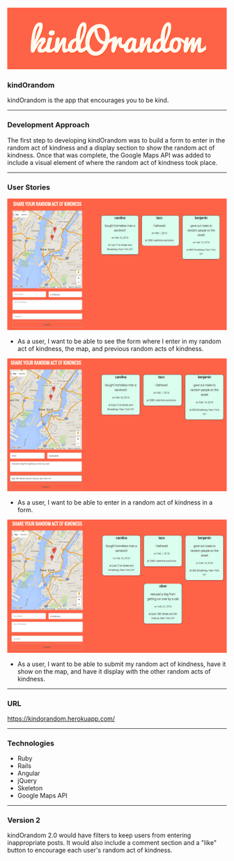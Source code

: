 ![Alt text](/app/assets/images/kindOrandom-logo.png)

### kindOrandom

kindOrandom is the app that encourages you to be kind.

---

### Development Approach

The first step to developing kindOrandom was to build a form to enter in the random act of kindness and a display section to show the random act of kindness. Once that was complete, the Google Maps API was added to include a visual element of where the random act of kindness took place.

---

### User Stories

![User stories](/app/assets/images/kindOrandom-form-display.png)

* As a user, I want to be able to see the form where I enter in my random act of kindness, the map, and previous random acts of kindness.

![User stories](/app/assets/images/kindOrandom-form.png)

* As a user, I want to be able to enter in a random act of kindness in a form.

![User stories](/app/assets/images/kindOrandom-display.png)

* As a user, I want to be able to submit my random act of kindness, have it show on the map, and have it display with the other random acts of kindness.

---

### URL

https://kindorandom.herokuapp.com/

---

### Technologies

* Ruby
* Rails
* Angular
* jQuery
* Skeleton
* Google Maps API

---

### Version 2

kindOrandom 2.0 would have filters to keep users from entering inappropriate posts. It would also include a comment section and a "like" button to encourage each user's random act of kindness.
